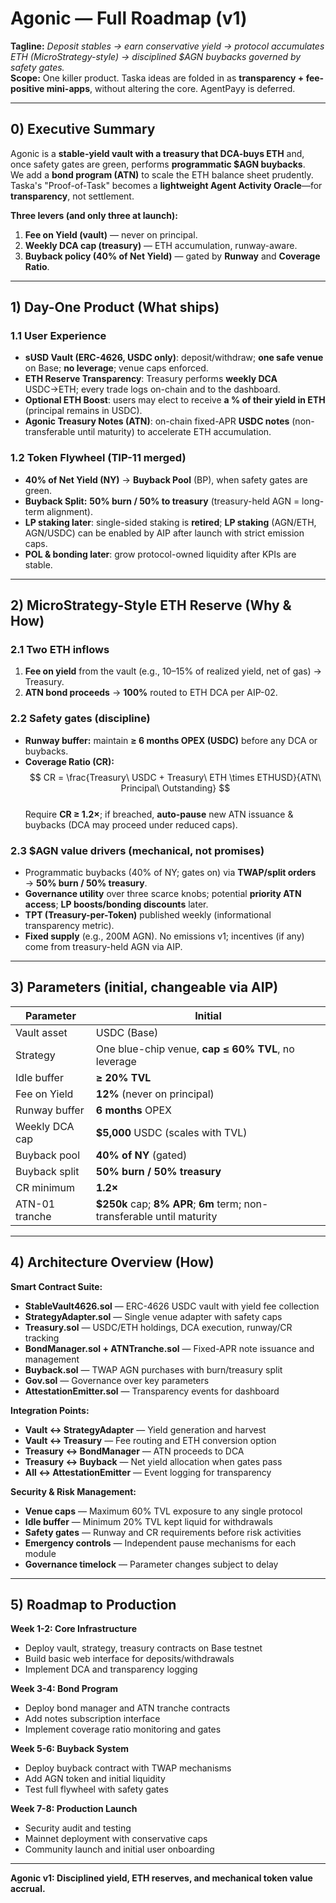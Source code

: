# Agonic — Full Roadmap (v1)

**Tagline:** *Deposit stables → earn conservative yield → protocol accumulates ETH (MicroStrategy-style) → disciplined $AGN buybacks governed by safety gates.*  
**Scope:** One killer product. Taska ideas are folded in as **transparency + fee-positive mini-apps**, without altering the core. AgentPayy is deferred.

---

## 0) Executive Summary

Agonic is a **stable-yield vault with a treasury that DCA-buys ETH** and, once safety gates are green, performs **programmatic $AGN buybacks**.  
We add a **bond program (ATN)** to scale the ETH balance sheet prudently. Taska's "Proof-of-Task" becomes a **lightweight Agent Activity Oracle**—for **transparency**, not settlement.

**Three levers (and only three at launch):**
1. **Fee on Yield (vault)** — never on principal.  
2. **Weekly DCA cap (treasury)** — ETH accumulation, runway-aware.  
3. **Buyback policy (40% of Net Yield)** — gated by **Runway** and **Coverage Ratio**.

---

## 1) Day-One Product (What ships)

### 1.1 User Experience
- **sUSD Vault (ERC-4626, USDC only)**: deposit/withdraw; **one safe venue** on Base; **no leverage**; venue caps enforced.
- **ETH Reserve Transparency**: Treasury performs **weekly DCA** USDC→ETH; every trade logs on-chain and to the dashboard.
- **Optional ETH Boost**: users may elect to receive **a % of their yield in ETH** (principal remains in USDC).
- **Agonic Treasury Notes (ATN)**: on-chain fixed-APR **USDC notes** (non-transferable until maturity) to accelerate ETH accumulation.

### 1.2 Token Flywheel (TIP-11 merged)
- **40% of Net Yield (NY)** → **Buyback Pool** (BP), when safety gates are green.
- **Buyback Split:** **50% burn / 50% to treasury** (treasury-held AGN = long-term alignment).
- **LP staking later**: single-sided staking is **retired**; **LP staking** (AGN/ETH, AGN/USDC) can be enabled by AIP after launch with strict emission caps.
- **POL & bonding later**: grow protocol-owned liquidity after KPIs are stable.

---

## 2) MicroStrategy-Style ETH Reserve (Why & How)

### 2.1 Two ETH inflows
1) **Fee on yield** from the vault (e.g., 10–15% of realized yield, net of gas) → Treasury.  
2) **ATN bond proceeds** → **100%** routed to ETH DCA per AIP-02.

### 2.2 Safety gates (discipline)
- **Runway buffer:** maintain **≥ 6 months OPEX (USDC)** before any DCA or buybacks.  
- **Coverage Ratio (CR):**  
  $$ CR = \frac{Treasury\ USDC + Treasury\ ETH \times ETHUSD}{ATN\ Principal\ Outstanding} $$  
  Require **CR ≥ 1.2×**; if breached, **auto-pause** new ATN issuance & buybacks (DCA may proceed under reduced caps).

### 2.3 $AGN value drivers (mechanical, not promises)
- Programmatic buybacks (40% of NY; gates on) via **TWAP/split orders** → **50% burn / 50% treasury**.  
- **Governance utility** over three scarce knobs; potential **priority ATN access**; **LP boosts/bonding discounts** later.  
- **TPT (Treasury-per-Token)** published weekly (informational transparency metric).  
- **Fixed supply** (e.g., 200M AGN). No emissions v1; incentives (if any) come from treasury-held AGN via AIP.

---

## 3) Parameters (initial, changeable via AIP)

| Parameter | Initial |
|---|---|
| Vault asset | USDC (Base) |
| Strategy | One blue-chip venue, **cap ≤ 60% TVL**, no leverage |
| Idle buffer | **≥ 20% TVL** |
| Fee on Yield | **12%** (never on principal) |
| Runway buffer | **6 months** OPEX |
| Weekly DCA cap | **$5,000** USDC (scales with TVL) |
| Buyback pool | **40% of NY** (gated) |
| Buyback split | **50% burn / 50% treasury** |
| CR minimum | **1.2×** |
| ATN-01 tranche | **$250k** cap; **8% APR**; **6m** term; non-transferable until maturity |

---

## 4) Architecture Overview (How)

**Smart Contract Suite:**
- **StableVault4626.sol** — ERC-4626 USDC vault with yield fee collection
- **StrategyAdapter.sol** — Single venue adapter with safety caps  
- **Treasury.sol** — USDC/ETH holdings, DCA execution, runway/CR tracking
- **BondManager.sol + ATNTranche.sol** — Fixed-APR note issuance and management
- **Buyback.sol** — TWAP AGN purchases with burn/treasury split
- **Gov.sol** — Governance over key parameters  
- **AttestationEmitter.sol** — Transparency events for dashboard

**Integration Points:**
- **Vault ↔ StrategyAdapter** — Yield generation and harvest
- **Vault ↔ Treasury** — Fee routing and ETH conversion option
- **Treasury ↔ BondManager** — ATN proceeds to DCA
- **Treasury ↔ Buyback** — Net yield allocation when gates pass
- **All ↔ AttestationEmitter** — Event logging for transparency

**Security & Risk Management:**
- **Venue caps** — Maximum 60% TVL exposure to any single protocol
- **Idle buffer** — Minimum 20% TVL kept liquid for withdrawals  
- **Safety gates** — Runway and CR requirements before risk activities
- **Emergency controls** — Independent pause mechanisms for each module
- **Governance timelock** — Parameter changes subject to delay

---

## 5) Roadmap to Production

**Week 1-2: Core Infrastructure**
- Deploy vault, strategy, treasury contracts on Base testnet
- Build basic web interface for deposits/withdrawals  
- Implement DCA and transparency logging

**Week 3-4: Bond Program**  
- Deploy bond manager and ATN tranche contracts
- Add notes subscription interface
- Implement coverage ratio monitoring and gates

**Week 5-6: Buyback System**
- Deploy buyback contract with TWAP mechanisms
- Add AGN token and initial liquidity
- Test full flywheel with safety gates

**Week 7-8: Production Launch**
- Security audit and testing
- Mainnet deployment with conservative caps
- Community launch and initial user onboarding

---

**Agonic v1: Disciplined yield, ETH reserves, and mechanical token value accrual.**

